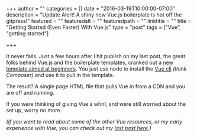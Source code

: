 +++
author = ""
categories = []
date = "2016-03-19T10:00:00-07:00"
description = "Update Alert! A shiny new Vue.js boilerplate is hot off the gitpress!"
featured = ""
featuredalt = ""
featuredpath = ""
linktitle = ""
title = "Getting Started (Even Faster) With Vue.js"
type = "post"
tags = ["Vue", "getting started"]

+++

It never fails. Just a few hours after I hit publish on my last post, the great folks behind Vue.js and the boilerplate templates, cranked out a [new template aimed at beginners](https://github.com/vuejs-templates/simple). You just use node to install the [Vue cli](https://github.com/vuejs/vue-cli) _(think Composer)_ and use it to pull in the template.

The result? A single page HTML file that pulls Vue in from a CDN and you are off and running. 

If you were thinking of giving Vue a whirl, and were still worried about the set up, worry no more.

_(If you want to read about some of the other Vue resources, or my early experience with Vue, you can check out my [last post here](https://benjaminlistwon.com/getting-started-with-vuejs).)_
